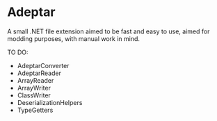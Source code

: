 # Adeptar
A small .NET file extension aimed to be fast and easy to use, aimed for modding purposes, with manual work in mind.

TO DO:

- AdeptarConverter
- AdeptarReader
- ArrayReader
- ArrayWriter
- ClassWriter
- DeserializationHelpers
- TypeGetters












